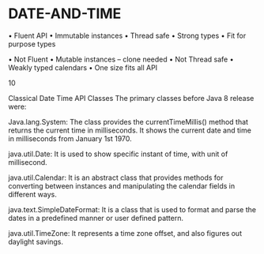 # DATE-AND-TIME

• Fluent API
• Immutable instances
• Thread safe
• Strong types
• Fit for purpose types

• Not Fluent
• Mutable instances – clone needed
• Not Thread safe
• Weakly typed calendars
• One size fits all API

10

Classical Date Time API Classes
The primary classes before Java 8 release were:

Java.lang.System: The class provides the currentTimeMillis() method that returns the current time in milliseconds. It shows the current date and time in milliseconds from January 1st 1970.

java.util.Date: It is used to show specific instant of time, with unit of millisecond.

java.util.Calendar: It is an abstract class that provides methods for converting between instances and manipulating the calendar fields in different ways.

java.text.SimpleDateFormat: It is a class that is used to format and parse the dates in a predefined manner or user defined pattern.

java.util.TimeZone: It represents a time zone offset, and also figures out daylight savings.

